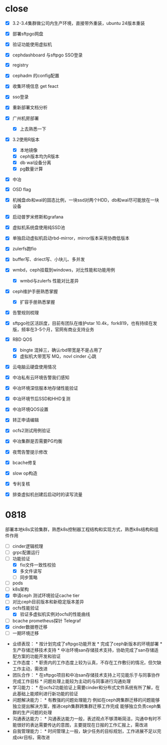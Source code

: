 # close
- [x] 3.2-3.4集群做公司内生产环境，直接带外重装，ubuntu 24版本重装  
- [x] 部署sftpgo网盘  
- [x] 验证功能使用虚拟机  
- [x] cephdashboard 与sftpgo SSO登录  
- [x] registry  
- [x] cephadm 的config配置  
- [x] 收集环境信息 get feact
- [x] sso登录
- [x] 重新部署文档分析
- [x] 广州机房部署
	- [x] 上去熟悉一下
- [x] 3.2使用R版本
	- [x] 本地镜像
	- [x] ceph版本均为R版本
	- [x] db wal设备分离
	- [x] pg数量计算
- [x] 中冶
- [x] OSD flag
- [x] 机械盘db和wal的固态比例，一块ssd对两个HDD，db和wal尽可能放在一块设备
- [x] 启动普罗米修斯和grafana
- [x] 虚拟机系统盘使用纯SSD池
- [x] 单独启动虚拟机启动rbd-mirror，mirror版本采用协商低版本
- [x] zulerfs跑fio
- [x] buffer写、driect写、小块儿、多并发
- [x] wmbd，ceph挂载到windows，对比性能和功能用例
	- [x] wmbd与zulerfs 性能对比差异
- [x] ceph维护手册熟悉掌握
	- [x] 扩容手册熟悉掌握
- [x] 告警规则梳理
- [x] sftpgo社区活跃度，目前有团队在维护star 10.4k，fork819，也有持续在发版，频率在3-5个月，官网有商业支持业务
- [x] RBD QOS 
	- [x] bingte 混掉三，确认rbd带宽是不是占用了
	- [x] 虚拟机大带宽写 MQ，novl cinder 心跳
- [x] 云电脑云硬盘使用情况
- [x] 中冶私有云环境告警我们感知
- [x] 中冶环境深信服本地存储性能验证
- [x] 中冶环境节后SSD和HHD复测
- [x] 中冶环境QOS设置
- [x] 转正申请编辑
- [x] ocfs2测试用例验证
- [x] 中冶集群是否需要PG均衡

- [x] 夜莺告警提示修改
- [x] bcache修复
- [x] slow op构造
- [x] 专利复核
- [x] 排查虚拟机创建后启动时的读写流量
# 0818
部署本地k8s实验集群，熟悉k8s控制器工程结构和实现方式，熟悉k8s结构和组件作用
- [ ] cinder逻辑梳理
- [ ] grpc配置运行
- [ ] 功能验证
	- [x] fio文件一致性校验
	- [x] 多文件读写
	- [ ] 同步策略
- [ ] pods
- [ ] k8s架构
- [x] 申请ceph 测试环境验证cache tier
- [ ] 对比ceph目前版本和新稳定版本差异
- [x] ocfs性能验证
	- [x] 验证多虚拟机实例对ocfs的性能曲线
- [ ] bcache prometheus探针 Telegraf
- [x] cinder数据卷迁移
- [ ] 一期环境迁移

- 业绩表现： * 按计划完成了sftpgo功能开发 * 完成了ceph新版本的环境部署 * 生产存储迁移技术支持 * 中冶环境san存储技术支持，协助完成了san存储适配方案的功能开发和验证
- 工作态度： * 职责内的工作态度上较为认真，不存在工作敷衍的情况，但欠缺工作主动，需改进
- 团队合作： * 在sftpgo项目和中冶san存储技术支持上可见能乐于与同事协作完成工作目标 * 问题处理上能较为主动的与同事进行沟通处理
- 学习能力： * 在ocfs2功能验证上需要cinder和分布式文件系统有所了解，在此基础上能顺利进行新功能的验证
- 问题解决能力： * 有教强的问题处理能力 例如在ceph跨集群迁移的问题能够独立提出解决方案，推进ceph集群跨集群迁移工作完成 能够独立负责ceph集群的生产问题的处理
- 沟通表达能力： * 沟通表达能力一般，表述观点不够清晰简洁，沟通中有时不能很好的表达需要传达的意图，主要提现在日报的工作汇报上，需改进
- 自我管理能力： * 时间管理上一般，缺少任务的目标规划，工作进展不足以完成okr目标，需改进
